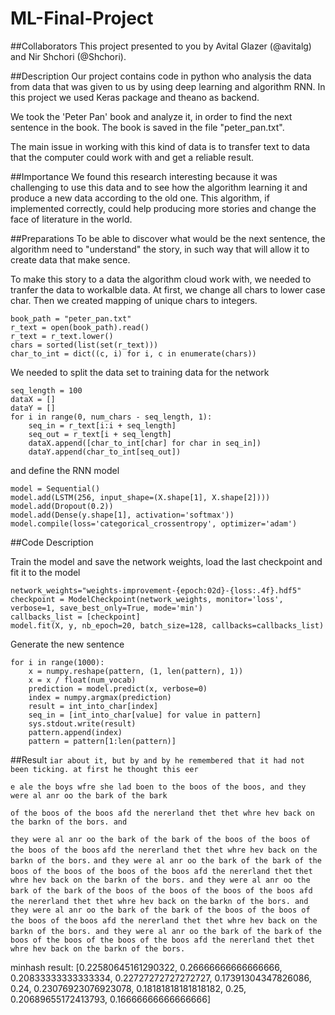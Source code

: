 # ML-Final-Project

##Collaborators
This project presented to you by Avital Glazer (@avitalg) and Nir Shchori (@Shchori).

##Description
Our project contains code in python who analysis the data from data that was given to us by using deep learning and algorithm RNN.
In this project we used Keras package and theano as backend.

We took the 'Peter Pan' book and analyze it, in order to find the next sentence in the book. 
The book is saved in the file "peter_pan.txt".

The main issue in working with this kind of data is to transfer text to data that the computer could work with and get a reliable result.

##Importance 
We found this research interesting because it was challenging to use this data and to see how the algorithm learning it and produce a new data according to the old one. This algorithm, if implemented correctly, could help producing more stories and change the face of literature in the world.

##Preparations
To be able to discover what would be the next sentence, the algorithm need to "understand" the story, in such way that will allow it to create data that make sence. 

To make this story to a data the algorithm cloud work with, we needed to tranfer the data to workalble data.
At first, we change all chars to lower case char. Then we created mapping of unique chars to integers.

```
book_path = "peter_pan.txt"
r_text = open(book_path).read()
r_text = r_text.lower()
chars = sorted(list(set(r_text)))
char_to_int = dict((c, i) for i, c in enumerate(chars))
```
We needed to split the data set to training data for the network

```
seq_length = 100
dataX = []
dataY = []
for i in range(0, num_chars - seq_length, 1):
	seq_in = r_text[i:i + seq_length]
	seq_out = r_text[i + seq_length]
	dataX.append([char_to_int[char] for char in seq_in])
	dataY.append(char_to_int[seq_out])
```
and define the RNN model 
```
model = Sequential()
model.add(LSTM(256, input_shape=(X.shape[1], X.shape[2])))
model.add(Dropout(0.2))
model.add(Dense(y.shape[1], activation='softmax'))
model.compile(loss='categorical_crossentropy', optimizer='adam')
```

##Code Description

Train the model and save the network weights, load the last checkpoint and fit it to the model
```
network_weights="weights-improvement-{epoch:02d}-{loss:.4f}.hdf5"
checkpoint = ModelCheckpoint(network_weights, monitor='loss', verbose=1, save_best_only=True, mode='min')
callbacks_list = [checkpoint]
model.fit(X, y, nb_epoch=20, batch_size=128, callbacks=callbacks_list)
```

Generate the new sentence 
```
for i in range(1000):
	x = numpy.reshape(pattern, (1, len(pattern), 1))
	x = x / float(num_vocab)
	prediction = model.predict(x, verbose=0)
	index = numpy.argmax(prediction)
	result = int_into_char[index]
	seq_in = [int_into_char[value] for value in pattern]
	sys.stdout.write(result)
	pattern.append(index)
	pattern = pattern[1:len(pattern)]
```

##Result
`iar about it, but by and by he remembered that it had not been ticking. at first he thought this eer` 

`e ale the boys wfre she lad boen to the boos of the boos, and they were al anr oo the bark of the bark`

`of the boos of the boos afd the nererland thet thet whre hev back on the barkn of the bors. and `

`they were al anr oo the bark of the bark of the boos of the boos of the boos of the boos`
`afd the nererland thet thet whre hev back on the barkn of the bors.`
`and they were al anr oo the bark of the bark of the boos of the boos of the boos of the boos afd the nererland thet`
`thet whre hev back on the barkn of the bors. and they were al anr oo the bark of the bark of`
`the boos of the boos of the boos of the boos afd the nererland thet thet whre hev back on the`
`barkn of the bors. and they were al anr oo the bark of the bark of the boos of the boos of the boos of the`
`boos afd the nererland thet thet whre hev back on the barkn of the bors. and they were al anr oo the bark of the bark`
`of the boos of the boos of the boos of the boos afd the nererland thet thet whre hev back on the barkn of the bors.`


minhash result:
[0.22580645161290322, 0.26666666666666666, 0.20833333333333334, 0.22727272727272727, 0.17391304347826086, 0.24, 0.23076923076923078, 0.18181818181818182, 0.25, 0.20689655172413793, 0.16666666666666666]
